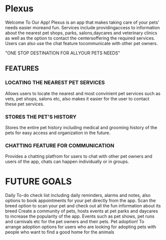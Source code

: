 # Plexus
Welcome To Our App! Plexus is an app that makes taking
care of your pets' needs easier moreand fun. 
Services include providingaccess to information about the
nearest pet shops, parks, salons,daycares and veterinary clinics as well
as the option to contact the centersoffering the required services. Users
can also use the chat feature tocommunicate with other pet owners.

"ONE STOP DESTINATION FOR ALLYOUR PETS NEEDS"

## FEATURES

### LOCATING THE NEAREST PET SERVICES
Allows users to locate the nearest and most convinient
pet services such as vets, pet shops, salons etc, also makes
it easier for the user to contact these pet services.

### STORES THE PET'S HISTORY
Stores the entire pet history including medical and
grooming history of the pets for easy access and
organization in the future.

### CHATTING FEATURE FOR COMMUNICATION
Provides a chatting platfrom for users to chat with other
pet owners and users of the app, chats can happen
individually or in groups.

# FUTURE GOALS
 Daily To-do check list including daily reminders, alarms
and notes, also options to book appointments for your
pet directly from the app.
Scan the breed option to scan your
pet and check out all the fun
information about its breed
Create a community of pets, hosts events at pet parks and
daycares to increase the popularity of the app. Events such as
pet shows, pet runs and carnivals etc for the pet owners and
their pets.
Pet adoption! To arrange adoption options for users who are
looking for adopting pets with people who want to find a
good home for the animals
